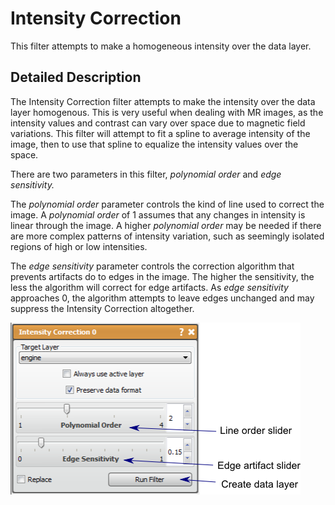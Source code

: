 # Intensity Correction

This filter attempts to make a homogeneous intensity over the data layer.

## Detailed Description

The Intensity Correction filter attempts to make the intensity over the data layer homogenous. This is very useful when dealing with MR images, as the intensity values and contrast can vary over space due to magnetic field variations. This filter will attempt to fit a spline to average intensity of the image, then to use that spline to equalize the intensity values over the space.

There are two parameters in this filter, *polynomial order* and *edge sensitivity.*

The *polynomial order* parameter controls the kind of line used to correct the image. A *polynomial order* of 1 assumes that any changes in intensity is linear through the image. A higher *polynomial order* may be needed if there are more complex patterns of intensity variation, such as seemingly isolated regions of high or low intensities.

The *edge sensitivity* parameter controls the correction algorithm that prevents artifacts do to edges in the image. The higher the sensitivity, the less the algorithm will correct for edge artifacts. As *edge sensitivity* approaches 0, the algorithm attempts to leave edges unchanged and may suppress the Intensity Correction altogether.

![alt text](../images/IntensityCorrectionGUI.png)
